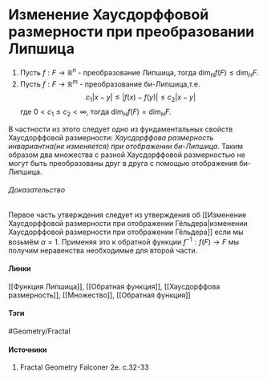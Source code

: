 # Изменение Хаусдорффовой размерности при преобразовании Липшица
1. Пусть $f:F\to\mathbb{R}^{n}$ - преобразование Липшица, тогда $\dim_{H}f(F)\le\dim_{H}F$.
2. Пусть $f:F\to\mathbb{R}^{m}$ - преобразование би-Липшица,т.е.
   $$
   c_{1}|x-y|\le|f(x)-f(y)|\le c_{2}|x-y|
   $$
   где $0<c_{1}\le c_{2}<\infty$, тогда $\dim_{H}f(F)=\dim_{H}F$.

В частности из этого следует одно из фундаментальных свойств Хаусдорффовой размерности: *Хаусдорффова размерность инвариантна(не изменяется) при отображении би-Липшица*. Таким образом два множества с разной Хаусдорффовой размерностью не могут быть преобразованы друг в друга с помощью отображения би-Липшица.
###### Доказательство
Первое часть утверждения следует из утверждения об [[Изменение Хаусдорффовой размерности при отображении Гёльдера|изменении Хаусдорффовой размерности при отображении Гёльдера]] если мы возьмём $\alpha=1$. Применяя это к обратной функции $f^{-1}:f(F)\to F$ мы получим неравенства необходимые для второй части.
#### Линки
 [[Функция Липшица]],
 [[Обратная функция]],
 [[Хаусдорффова размерность]],
 [[Множество]],
 [[Обратная функция]]
#### Тэги
 #Geometry/Fractal 
#### Источники
1. Fractal Geometry Falconer 2e. c.32-33